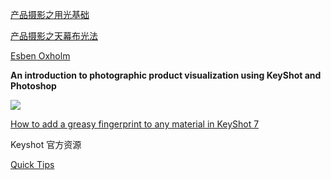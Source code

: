 [产品摄影之用光基础](http://www.gogoup.com/course/GMTg3/)

[产品摄影之天幕布光法](http://www.gogoup.com/course/GMTYy/)

[Esben Oxholm](https://gumroad.com/esbenoxholm)

**An introduction to photographic product visualization using KeyShot and Photoshop**

![](http://ox55f9bg6.bkt.clouddn.com/2017-12-13-114515.jpg)



[How to add a greasy fingerprint to any material in KeyShot 7](https://www.youtube.com/watch?v=M68mVDW9Lps)

Keyshot 官方资源

[Quick Tips](https://www.keyshot.com/resources/learning/quick-tips/)
